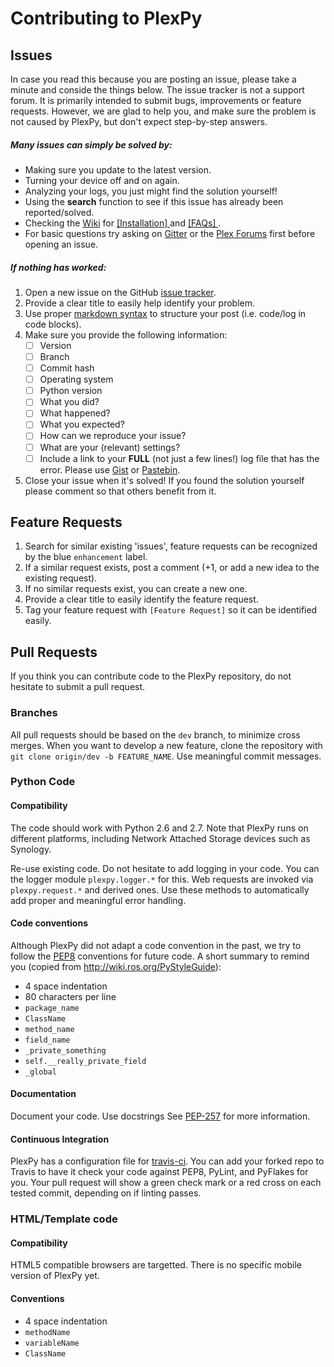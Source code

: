 # Contributing to PlexPy

## Issues
In case you read this because you are posting an issue, please take a minute and conside the things below. The issue tracker is not a support forum. It is primarily intended to submit bugs, improvements or feature requests. However, we are glad to help you, and make sure the problem is not caused by PlexPy, but don't expect step-by-step answers.

##### Many issues can simply be solved by:

- Making sure you update to the latest version. 
- Turning your device off and on again.
- Analyzing your logs, you just might find the solution yourself!
- Using the **search** function to see if this issue has already been reported/solved.
- Checking the [Wiki](https://github.com/drzoidberg33/plexpy/wiki) for 
[ [Installation] ](https://github.com/drzoidberg33/plexpy/wiki/Installation) and 
[ [FAQs] ](https://github.com/drzoidberg33/plexpy/wiki/Frequently-Asked-Questions-(FAQ)).
- For basic questions try asking on [Gitter](https://gitter.im/drzoidberg33/plexpy) or the [Plex Forums](https://forums.plex.tv/discussion/169591/plexpy-another-plex-monitoring-program) first before opening an issue.

##### If nothing has worked:

1. Open a new issue on the GitHub [issue tracker](http://github.com/drzoidberg33/plexpy/issues).
2. Provide a clear title to easily help identify your problem.
3. Use proper [markdown syntax](https://help.github.com/articles/github-flavored-markdown) to structure your post (i.e. code/log in code blocks).
4. Make sure you provide the following information:
    - [ ] Version
    - [ ] Branch
    - [ ] Commit hash
    - [ ] Operating system
    - [ ] Python version
    - [ ] What you did?
    - [ ] What happened?
    - [ ] What you expected?
    - [ ] How can we reproduce your issue?
    - [ ] What are your (relevant) settings?
    - [ ] Include a link to your **FULL** (not just a few lines!) log file that has the error. Please use [Gist](http://gist.github.com) or [Pastebin](http://pastebin.com/).
5. Close your issue when it's solved! If you found the solution yourself please comment so that others benefit from it.

## Feature Requests

1. Search for similar existing 'issues', feature requests can be recognized by the blue `enhancement` label.
2. If a similar request exists, post a comment (+1, or add a new idea to the existing request).
3. If no similar requests exist, you can create a new one.
4. Provide a clear title to easily identify the feature request.
5. Tag your feature request with `[Feature Request]` so it can be identified easily.

## Pull Requests
If you think you can contribute code to the PlexPy repository, do not hesitate to submit a pull request.

### Branches
All pull requests should be based on the `dev` branch, to minimize cross merges. When you want to develop a new feature, clone the repository with `git clone origin/dev -b FEATURE_NAME`. Use meaningful commit messages.

### Python Code

#### Compatibility
The code should work with Python 2.6 and 2.7. Note that PlexPy runs on different platforms, including Network Attached Storage devices such as Synology.

Re-use existing code. Do not hesitate to add logging in your code. You can the logger module `plexpy.logger.*` for this. Web requests are invoked via `plexpy.request.*` and derived ones. Use these methods to automatically add proper and meaningful error handling.

#### Code conventions
Although PlexPy did not adapt a code convention in the past, we try to follow the [PEP8](http://legacy.python.org/dev/peps/pep-0008/) conventions for future code. A short summary to remind you (copied from http://wiki.ros.org/PyStyleGuide):

 * 4 space indentation
 * 80 characters per line
 * `package_name`
 * `ClassName`
 * `method_name`
 * `field_name`
 * `_private_something`
 * `self.__really_private_field`
 * `_global`

#### Documentation
Document your code. Use docstrings See [PEP-257](https://www.python.org/dev/peps/pep-0257/) for more information.

#### Continuous Integration
PlexPy has a configuration file for [travis-ci](https://travis-ci.org/). You can add your forked repo to Travis to have it check your code against PEP8, PyLint, and PyFlakes for you. Your pull request will show a green check mark or a red cross on each tested commit, depending on if linting passes.

### HTML/Template code

#### Compatibility
HTML5 compatible browsers are targetted. There is no specific mobile version of PlexPy yet.

#### Conventions
* 4 space indentation
* `methodName`
* `variableName`
* `ClassName`